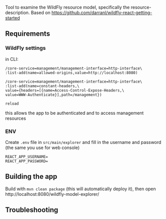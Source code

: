 Tool to examine the WildFly resource model, specifically the resource-description. Based on https://github.com/darranl/wildfly-react-getting-started

## Requirements 

### WildFly settings
in CLI:
```
/core-service=management/management-interface=http-interface\
:list-add(name=allowed-origins,value=http://localhost:8080)

/core-service=management/management-interface=http-interface\
:list-add(name=constant-headers,\
value={headers=[{name=Access-Control-Expose-Headers,\
value=WWW-Authenticate}],path=/management})

reload
```
this allows the app to be authenticated and to access management resources

### ENV
Create `.env` file in `src/main/explorer` and fill in the username and password (the same you use for web console)
```
REACT_APP_USERNAME=
REACT_APP_PASSWORD=
```

## Building the app
Build with `mvn clean package` (this will automatically deploy it), then open http://localhost:8080/wildfly-model-explorer/

## Troubleshooting
